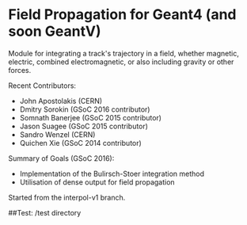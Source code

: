 # Field Propagation for Geant4 (and soon GeantV)
Module for integrating a track's trajectory in a field, whether magnetic, electric, combined electromagnetic, or also including gravity or other forces.

Recent Contributors:

* John Apostolakis (CERN)
* Dmitry Sorokin (GSoC 2016 contributor)
* Somnath Banerjee (GSoC 2015 contributor)
* Jason Suagee (GSoC 2015 contributor)
* Sandro Wenzel (CERN)
* Quichen Xie (GSoC 2014 contributor)

Summary of Goals (GSoC 2016):

* Implementation of the Bulirsch-Stoer integration method
* Utilisation of dense output for field propagation

Started from the interpol-v1 branch. 

##Test:
/test directory
